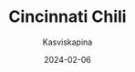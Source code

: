 ---
title: "Cincin­nati Chili"
image: "https://vegaanibotti.lauravuo.me/2024/02/2024-02-06_small.png"
date: 2024-02-06
receipt_url: "https://kasviskapina.fi/reseptit/cincinnati-chili"
author: "Kasviskapina"
---